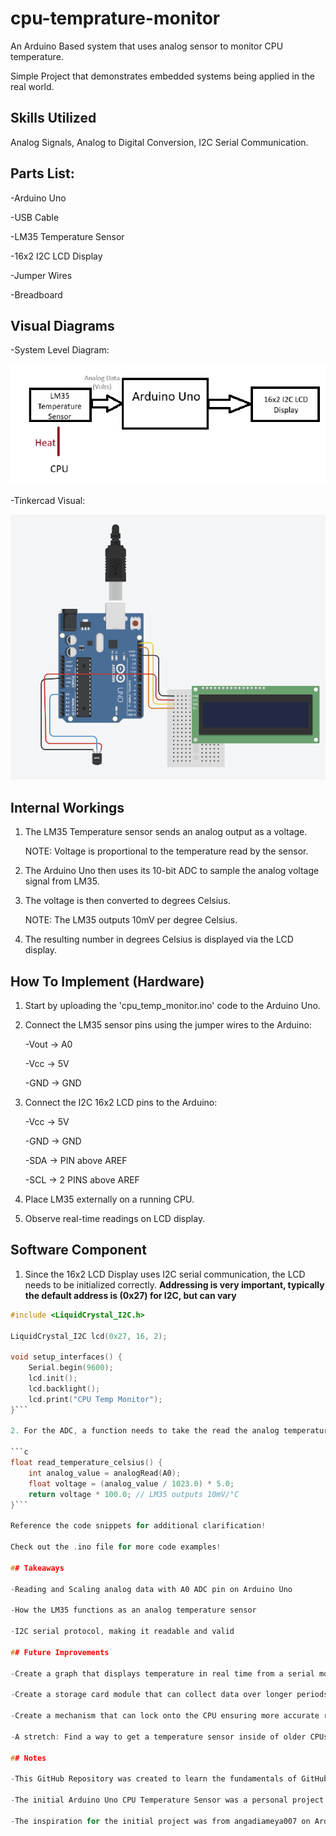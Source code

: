 # cpu-temprature-monitor
 An Arduino Based system that uses analog sensor to monitor CPU temperature.

Simple Project that demonstrates embedded systems being applied in the real world.

## Skills Utilized

Analog Signals, Analog to Digital Conversion, I2C Serial Communication.

## Parts List:

-Arduino Uno

-USB Cable

-LM35 Temperature Sensor

-16x2 I2C LCD Display

-Jumper Wires

-Breadboard

## Visual Diagrams

-System Level Diagram:

![System Diagram](Docs/system_diagram.png)

-Tinkercad Visual:

![Tinkercad Diagram](Docs/tinkercad_diagram.png)

## Internal Workings

1. The LM35 Temperature sensor sends an analog output as a voltage.

	NOTE: Voltage is proportional to the temperature read by the sensor.
2. The Arduino Uno then uses its 10-bit ADC to sample the analog voltage signal from LM35.
3. The voltage is then converted to degrees Celsius.

	NOTE: The LM35 outputs 10mV per degree Celsius.
4. The resulting number in degrees Celsius is displayed via the LCD display.


## How To Implement (Hardware)

1. Start by uploading the 'cpu_temp_monitor.ino' code to the Arduino Uno.
2. Connect the LM35 sensor pins using the jumper wires to the Arduino:

	-Vout -> A0

	-Vcc -> 5V

	-GND -> GND
3. Connect the I2C 16x2 LCD pins to the Arduino:

	-Vcc -> 5V

	-GND -> GND

	-SDA -> PIN above AREF

	-SCL -> 2 PINS above AREF
4. Place LM35 externally on a running CPU.
5. Observe real-time readings on LCD display.

## Software Component

1. Since the 16x2 LCD Display uses I2C serial communication, the LCD needs to be initialized correctly. **Addressing is very important, typically the default address is (0x27) for I2C, but can vary**

```c
#include <LiquidCrystal_I2C.h>

LiquidCrystal_I2C lcd(0x27, 16, 2);

void setup_interfaces() {
    Serial.begin(9600);
    lcd.init();
    lcd.backlight();
    lcd.print("CPU Temp Monitor");
}```

2. For the ADC, a function needs to take the read the analog temperature and convert it using some math to a Celsius reading **Remember LM35 outputs 10mV per degree Celsius**

```c
float read_temperature_celsius() {
    int analog_value = analogRead(A0);
    float voltage = (analog_value / 1023.0) * 5.0;
    return voltage * 100.0; // LM35 outputs 10mV/°C
}```

Reference the code snippets for additional clarification!

Check out the .ino file for more code examples!

## Takeaways

-Reading and Scaling analog data with A0 ADC pin on Arduino Uno

-How the LM35 functions as an analog temperature sensor

-I2C serial protocol, making it readable and valid

## Future Improvements

-Create a graph that displays temperature in real time from a serial monitor on a computer.

-Create a storage card module that can collect data over longer periods of time.

-Create a mechanism that can lock onto the CPU ensuring more accurate results.

-A stretch: Find a way to get a temperature sensor inside of older CPUs, that do not already have one embedded inside. 

## Notes

-This GitHub Repository was created to learn the fundamentals of GitHub through transferring this Arduino Project over to this platform.

-The initial Arduino Uno CPU Temperature Sensor was a personal project completed by Ryan Miller in December 2024.

-The inspiration for the initial project was from angadiameya007 on Arduino Project Hub as they monitored CPU temperature with an OLED display and a Raspberry Pi.






